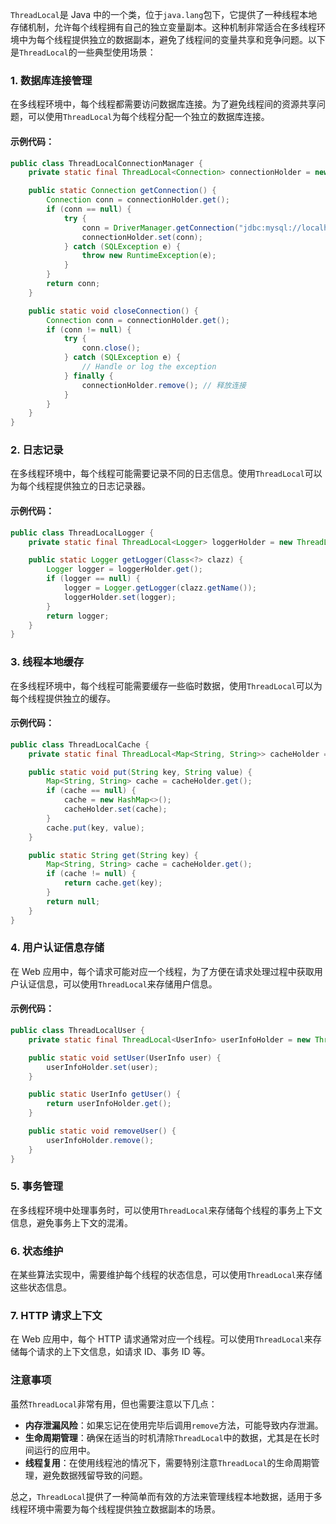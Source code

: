 `ThreadLocal`是 Java 中的一个类，位于`java.lang`包下，它提供了一种线程本地存储机制，允许每个线程拥有自己的独立变量副本。这种机制非常适合在多线程环境中为每个线程提供独立的数据副本，避免了线程间的变量共享和竞争问题。以下是`ThreadLocal`的一些典型使用场景：

### 1. 数据库连接管理

在多线程环境中，每个线程都需要访问数据库连接。为了避免线程间的资源共享问题，可以使用`ThreadLocal`为每个线程分配一个独立的数据库连接。

#### 示例代码：

```java
public class ThreadLocalConnectionManager {
    private static final ThreadLocal<Connection> connectionHolder = new ThreadLocal<>();

    public static Connection getConnection() {
        Connection conn = connectionHolder.get();
        if (conn == null) {
            try {
                conn = DriverManager.getConnection("jdbc:mysql://localhost/db", "user", "pass");
                connectionHolder.set(conn);
            } catch (SQLException e) {
                throw new RuntimeException(e);
            }
        }
        return conn;
    }

    public static void closeConnection() {
        Connection conn = connectionHolder.get();
        if (conn != null) {
            try {
                conn.close();
            } catch (SQLException e) {
                // Handle or log the exception
            } finally {
                connectionHolder.remove(); // 释放连接
            }
        }
    }
}
```

### 2. 日志记录

在多线程环境中，每个线程可能需要记录不同的日志信息。使用`ThreadLocal`可以为每个线程提供独立的日志记录器。

#### 示例代码：

```java
public class ThreadLocalLogger {
    private static final ThreadLocal<Logger> loggerHolder = new ThreadLocal<>();

    public static Logger getLogger(Class<?> clazz) {
        Logger logger = loggerHolder.get();
        if (logger == null) {
            logger = Logger.getLogger(clazz.getName());
            loggerHolder.set(logger);
        }
        return logger;
    }
}
```

### 3. 线程本地缓存

在多线程环境中，每个线程可能需要缓存一些临时数据，使用`ThreadLocal`可以为每个线程提供独立的缓存。

#### 示例代码：

```java
public class ThreadLocalCache {
    private static final ThreadLocal<Map<String, String>> cacheHolder = new ThreadLocal<>();

    public static void put(String key, String value) {
        Map<String, String> cache = cacheHolder.get();
        if (cache == null) {
            cache = new HashMap<>();
            cacheHolder.set(cache);
        }
        cache.put(key, value);
    }

    public static String get(String key) {
        Map<String, String> cache = cacheHolder.get();
        if (cache != null) {
            return cache.get(key);
        }
        return null;
    }
}
```

### 4. 用户认证信息存储

在 Web 应用中，每个请求可能对应一个线程，为了方便在请求处理过程中获取用户认证信息，可以使用`ThreadLocal`来存储用户信息。

#### 示例代码：

```java
public class ThreadLocalUser {
    private static final ThreadLocal<UserInfo> userInfoHolder = new ThreadLocal<>();

    public static void setUser(UserInfo user) {
        userInfoHolder.set(user);
    }

    public static UserInfo getUser() {
        return userInfoHolder.get();
    }

    public static void removeUser() {
        userInfoHolder.remove();
    }
}
```

### 5. 事务管理

在多线程环境中处理事务时，可以使用`ThreadLocal`来存储每个线程的事务上下文信息，避免事务上下文的混淆。

### 6. 状态维护

在某些算法实现中，需要维护每个线程的状态信息，可以使用`ThreadLocal`来存储这些状态信息。

### 7. HTTP 请求上下文

在 Web 应用中，每个 HTTP 请求通常对应一个线程。可以使用`ThreadLocal`来存储每个请求的上下文信息，如请求 ID、事务 ID 等。

### 注意事项

虽然`ThreadLocal`非常有用，但也需要注意以下几点：

- **内存泄漏风险**：如果忘记在使用完毕后调用`remove`方法，可能导致内存泄漏。
- **生命周期管理**：确保在适当的时机清除`ThreadLocal`中的数据，尤其是在长时间运行的应用中。
- **线程复用**：在使用线程池的情况下，需要特别注意`ThreadLocal`的生命周期管理，避免数据残留导致的问题。

总之，`ThreadLocal`提供了一种简单而有效的方法来管理线程本地数据，适用于多线程环境中需要为每个线程提供独立数据副本的场景。
